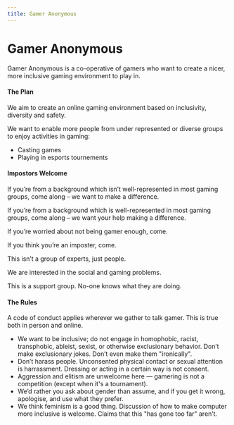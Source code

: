 ```yaml
---
title: Gamer Anonymous
---
```


# Gamer Anonymous

Gamer Anonymous is a co-operative of gamers who want to create a nicer, more inclusive gaming environment to play in.

#### The Plan

We aim to create an online gaming environment based on inclusivity, diversity and safety.

We want to enable more people from under represented or diverse groups to enjoy activities in gaming:

- Casting games
- Playing in esports tournements

#### Impostors Welcome

If you’re from a background which isn’t well-represented in most gaming groups, come along – we want to make a difference.

If you’re from a background which is well-represented in most gaming groups, come along – we want your help making a difference.

If you’re worried about not being gamer enough, come.

If you think you’re an imposter, come.

This isn’t a group of experts, just people.

We are interested in the social and gaming problems.

This is a support group. No-one knows what they are doing.

#### The Rules

A code of conduct applies wherever we gather to talk gamer. This is true both in person and online.


- We want to be inclusive; do not engage in homophobic, racist, transphobic, ableist, sexist, or otherwise exclusionary behavior. Don’t make exclusionary jokes. Don’t even make them "ironically".
- Don’t harass people. Unconsented physical contact or sexual attention is harrassment. Dressing or acting in a certain way is not consent.
- Aggression and elitism are unwelcome here — gamering is not a competition (except when it's a tournament).
- We’d rather you ask about gender than assume, and if you get it wrong, apologise, and use what they prefer.
- We think feminism is a good thing. Discussion of how to make computer more inclusive is welcome. Claims that this "has gone too far" aren’t.

